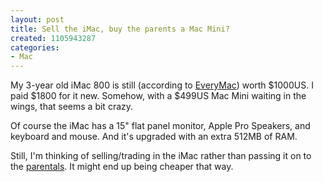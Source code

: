 ```yaml
--- 
layout: post
title: Sell the iMac, buy the parents a Mac Mini?
created: 1105943287
categories: 
- Mac
---
```

<p>My 3-year old iMac 800 is still (according to <a href="http://www.everymac.com/systems/apple/imac/stats/imac_800_fp.html">EveryMac</a>) worth $1000US. I paid $1800 for it new. Somehow, with a $499US Mac Mini waiting in the wings, that seems a bit crazy.</p>

<p>Of course the iMac has a 15&quot; flat panel monitor, Apple Pro Speakers, and keyboard and mouse. And it's upgraded with an extra 512MB of RAM.</p>

<p>Still, I'm thinking of selling/trading in the iMac rather than passing it on to the <a href="http://www.sevenhillsbnb.com">parentals</a>. It might end up being cheaper that way.</p>
